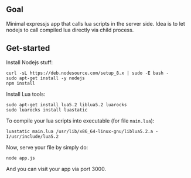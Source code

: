 ## Goal
Minimal expressjs app that calls lua scripts in the server side. Idea is to let nodejs to call compiled lua directly via child process.

## Get-started

Install Nodejs stuff:
```
curl -sL https://deb.nodesource.com/setup_8.x | sudo -E bash -
sudo apt-get install -y nodejs
npm install
```

Install Lua tools:
```
sudo apt-get install lua5.2 liblua5.2 luarocks
sudo luarocks install luastatic
```

To compile your lua scripts into executable (for file `main.lua`):
```
luastatic main.lua /usr/lib/x86_64-linux-gnu/liblua5.2.a -I/usr/include/lua5.2
```

Now, serve your file by simply do:
```
node app.js
```

And you can visit your app via port 3000.
